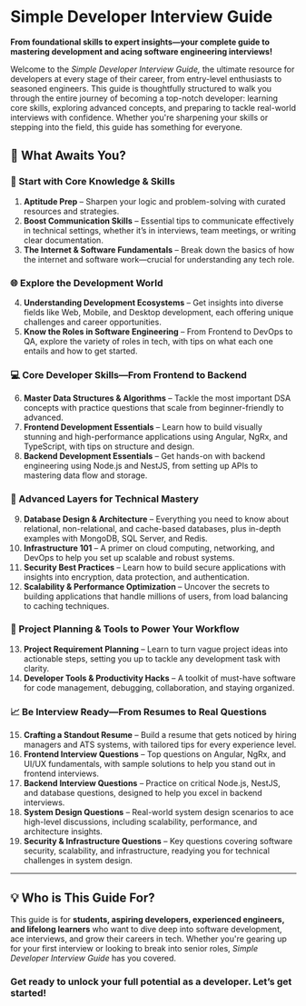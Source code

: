 # Simple Developer Interview Guide

**From foundational skills to expert insights—your complete guide to mastering development and acing software engineering interviews!**

Welcome to the *Simple Developer Interview Guide,* the ultimate resource for developers at every stage of their career, from entry-level enthusiasts to seasoned engineers. This guide is thoughtfully structured to walk you through the entire journey of becoming a top-notch developer: learning core skills, exploring advanced concepts, and preparing to tackle real-world interviews with confidence. Whether you're sharpening your skills or stepping into the field, this guide has something for everyone.

## 🌟 What Awaits You?

### 🚀 Start with Core Knowledge & Skills
1. **Aptitude Prep** – Sharpen your logic and problem-solving with curated resources and strategies.
2. **Boost Communication Skills** – Essential tips to communicate effectively in technical settings, whether it’s in interviews, team meetings, or writing clear documentation.
3. **The Internet & Software Fundamentals** – Break down the basics of how the internet and software work—crucial for understanding any tech role.

### 🌐 Explore the Development World
4. **Understanding Development Ecosystems** – Get insights into diverse fields like Web, Mobile, and Desktop development, each offering unique challenges and career opportunities.
5. **Know the Roles in Software Engineering** – From Frontend to DevOps to QA, explore the variety of roles in tech, with tips on what each one entails and how to get started.

### 💻 Core Developer Skills—From Frontend to Backend
6. **Master Data Structures & Algorithms** – Tackle the most important DSA concepts with practice questions that scale from beginner-friendly to advanced.
7. **Frontend Development Essentials** – Learn how to build visually stunning and high-performance applications using Angular, NgRx, and TypeScript, with tips on structure and design.
8. **Backend Development Essentials** – Get hands-on with backend engineering using Node.js and NestJS, from setting up APIs to mastering data flow and storage.

### 🧠 Advanced Layers for Technical Mastery
9. **Database Design & Architecture** – Everything you need to know about relational, non-relational, and cache-based databases, plus in-depth examples with MongoDB, SQL Server, and Redis.
10. **Infrastructure 101** – A primer on cloud computing, networking, and DevOps to help you set up scalable and robust systems.
11. **Security Best Practices** – Learn how to build secure applications with insights into encryption, data protection, and authentication.
12. **Scalability & Performance Optimization** – Uncover the secrets to building applications that handle millions of users, from load balancing to caching techniques.

### 🎯 Project Planning & Tools to Power Your Workflow
13. **Project Requirement Planning** – Learn to turn vague project ideas into actionable steps, setting you up to tackle any development task with clarity.
14. **Developer Tools & Productivity Hacks** – A toolkit of must-have software for code management, debugging, collaboration, and staying organized.

### 📈 Be Interview Ready—From Resumes to Real Questions
15. **Crafting a Standout Resume** – Build a resume that gets noticed by hiring managers and ATS systems, with tailored tips for every experience level.
16. **Frontend Interview Questions** – Top questions on Angular, NgRx, and UI/UX fundamentals, with sample solutions to help you stand out in frontend interviews.
17. **Backend Interview Questions** – Practice on critical Node.js, NestJS, and database questions, designed to help you excel in backend interviews.
18. **System Design Questions** – Real-world system design scenarios to ace high-level discussions, including scalability, performance, and architecture insights.
19. **Security & Infrastructure Questions** – Key questions covering software security, scalability, and infrastructure, readying you for technical challenges in system design.

---

## 💡 Who is This Guide For?
This guide is for **students, aspiring developers, experienced engineers, and lifelong learners** who want to dive deep into software development, ace interviews, and grow their careers in tech. Whether you're gearing up for your first interview or looking to break into senior roles, *Simple Developer Interview Guide* has you covered.

### Get ready to unlock your full potential as a developer. Let’s get started!
